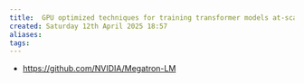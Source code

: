 ```yaml
---
title:  GPU optimized techniques for training transformer models at-scale
created: Saturday 12th April 2025 18:57
aliases: 
tags: 
---
```

- https://github.com/NVIDIA/Megatron-LM